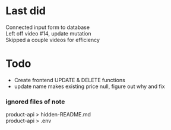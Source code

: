 # Last did
Connected input form to database<br>
Left off video #14, update mutation<br>
Skipped a couple videos for efficiency

# Todo
<ul>
  <li>Create frontend UPDATE & DELETE functions</li>
  <li>update name makes existing price null, figure out why and fix</li>
</ul>

### ignored files of note
product-api > hidden-README.md<br>
product-api > .env<br>